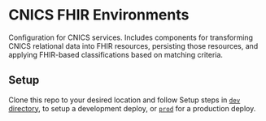 # CNICS FHIR Environments
Configuration for CNICS services. Includes components for transforming CNICS relational data into FHIR resources, persisting those resources, and applying FHIR-based classifications based on matching criteria.


## Setup
Clone this repo to your desired location and follow Setup steps in [`dev` directory](./dev/README.md), to setup a development deploy, or [`prod`](./prod/README.md) for a production deploy.
